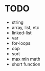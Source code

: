 # TODO

- string
- array, list, etc
- linked-list
- var
- for-loops
- oop
- sort
- max min math
- short function
